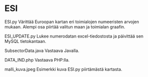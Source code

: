 # ESI
ESI.py 
Värittää Euroopan kartan eri toimialojen numeeristen arvojen mukaan.
Alempi osa piirtää valitun maan ja toimialan graafin.

ESI_UPDATE.py
Lukee numerodatan excel-tiedostosta ja päivittää sen MySQL tietokantaan.

SubsectorData.java
Vastaava Javalla.

DATA_IND.php
Vastaava PHP:lla.

malli_kuva.jpeg
Esimerkki kuva ESI.py piirtämästä kartasta.
